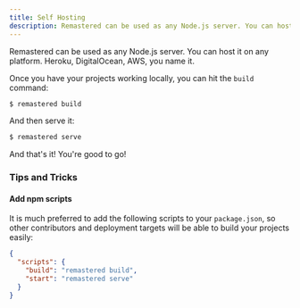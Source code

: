 ```yaml
---
title: Self Hosting
description: Remastered can be used as any Node.js server. You can host it on any platform. Heroku, DigitalOcean, AWS, you name it
---
```


Remastered can be used as any Node.js server. You can host it on any platform. Heroku, DigitalOcean, AWS, you name it.

Once you have your projects working locally, you can hit the `build` command:

```bash
$ remastered build
```

And then serve it:

```bash
$ remastered serve
```

And that's it! You're good to go!

### Tips and Tricks

#### Add npm scripts

It is much preferred to add the following scripts to your `package.json`, so other contributors and deployment targets will be able to build your projects easily:

```json
{
  "scripts": {
    "build": "remastered build",
    "start": "remastered serve"
  }
}
```
